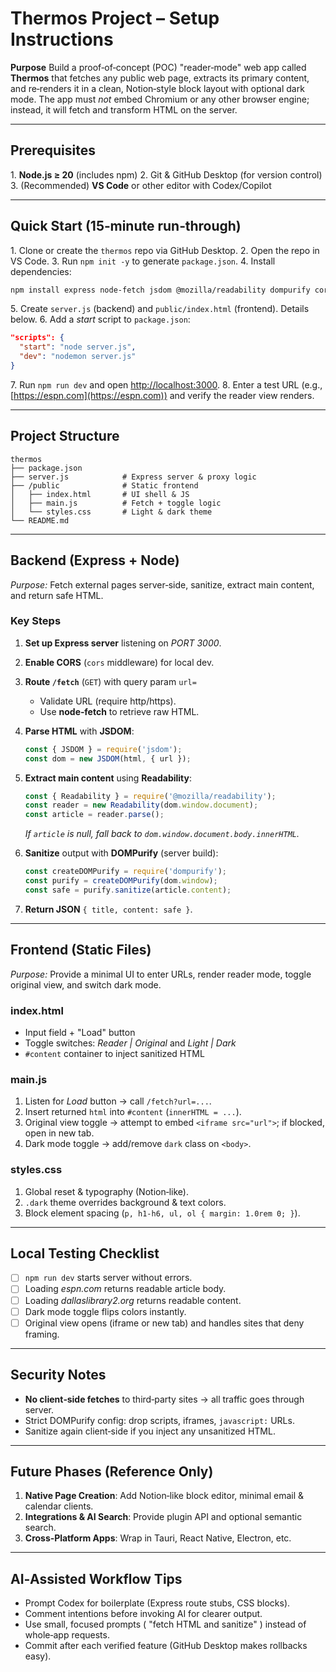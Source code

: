 # Thermos Project – Setup Instructions

**Purpose**
Build a proof‑of‑concept (POC) "reader‑mode" web app called **Thermos** that fetches any public web page, extracts its primary content, and re‑renders it in a clean, Notion‑style block layout with optional dark mode.  The app must *not* embed Chromium or any other browser engine; instead, it will fetch and transform HTML on the server.

---

## Prerequisites

1. **Node.js ≥ 20** (includes npm)
2. Git & GitHub Desktop (for version control)
3. (Recommended) **VS Code** or other editor with Codex/Copilot

---

## Quick Start (15‑minute run‑through)

1. Clone or create the `thermos` repo via GitHub Desktop.
2. Open the repo in VS Code.
3. Run `npm init -y` to generate `package.json`.
4. Install dependencies:

```bash
npm install express node-fetch jsdom @mozilla/readability dompurify cors nodemon
```

5. Create `server.js` (backend) and `public/index.html` (frontend).  Details below.
6. Add a *start* script to `package.json`:

```json
"scripts": {
  "start": "node server.js",
  "dev": "nodemon server.js"
}
```

7. Run `npm run dev` and open [http://localhost:3000](http://localhost:3000).
8. Enter a test URL (e.g., [https://espn.com](https://espn.com)) and verify the reader view renders.

---

## Project Structure

```
thermos
├── package.json
├── server.js            # Express server & proxy logic
├── /public              # Static frontend
│   ├── index.html       # UI shell & JS
│   ├── main.js          # Fetch + toggle logic
│   └── styles.css       # Light & dark theme
└── README.md
```

---

## Backend (Express + Node)

*Purpose:* Fetch external pages server‑side, sanitize, extract main content, and return safe HTML.

### Key Steps

1. **Set up Express server** listening on *PORT 3000*.
2. **Enable CORS** (`cors` middleware) for local dev.
3. **Route `/fetch`**  (`GET`) with query param `url=`

   * Validate URL (require http/https).
   * Use **node‑fetch** to retrieve raw HTML.
4. **Parse HTML** with **JSDOM**:

   ```js
   const { JSDOM } = require('jsdom');
   const dom = new JSDOM(html, { url });
   ```
5. **Extract main content** using **Readability**:

   ```js
   const { Readability } = require('@mozilla/readability');
   const reader = new Readability(dom.window.document);
   const article = reader.parse();
   ```

   *If `article` is null, fall back to `dom.window.document.body.innerHTML`.*
6. **Sanitize** output with **DOMPurify** (server build):

   ```js
   const createDOMPurify = require('dompurify');
   const purify = createDOMPurify(dom.window);
   const safe = purify.sanitize(article.content);
   ```
7. **Return JSON** `{ title, content: safe }`.

---

## Frontend (Static Files)

*Purpose:* Provide a minimal UI to enter URLs, render reader mode, toggle original view, and switch dark mode.

### index.html

* Input field + "Load" button
* Toggle switches: *Reader | Original* and *Light | Dark*
* `#content` container to inject sanitized HTML

### main.js

1. Listen for *Load* button → call `/fetch?url=...`.
2. Insert returned `html` into `#content` (`innerHTML = ...`).
3. Original view toggle → attempt to embed `<iframe src="url">`; if blocked, open in new tab.
4. Dark mode toggle → add/remove `dark` class on `<body>`.

### styles.css

1. Global reset & typography (Notion‑like).
2. `.dark` theme overrides background & text colors.
3. Block element spacing (`p, h1‑h6, ul, ol { margin: 1.0rem 0; }`).

---

## Local Testing Checklist

* [ ] `npm run dev` starts server without errors.
* [ ] Loading *espn.com* returns readable article body.
* [ ] Loading *dallaslibrary2.org* returns readable content.
* [ ] Dark mode toggle flips colors instantly.
* [ ] Original view opens (iframe or new tab) and handles sites that deny framing.

---

## Security Notes

* **No client‑side fetches** to third‑party sites → all traffic goes through server.
* Strict DOMPurify config: drop scripts, iframes, `javascript:` URLs.
* Sanitize again client‑side if you inject any unsanitized HTML.

---

## Future Phases (Reference Only)

1. **Native Page Creation**: Add Notion‑like block editor, minimal email & calendar clients.
2. **Integrations & AI Search**: Provide plugin API and optional semantic search.
3. **Cross‑Platform Apps**: Wrap in Tauri, React Native, Electron, etc.

---

## AI‑Assisted Workflow Tips

* Prompt Codex for boilerplate (Express route stubs, CSS blocks).
* Comment intentions before invoking AI for clearer output.
* Use small, focused prompts ( "fetch HTML and sanitize" ) instead of whole‑app requests.
* Commit after each verified feature (GitHub Desktop makes rollbacks easy).

